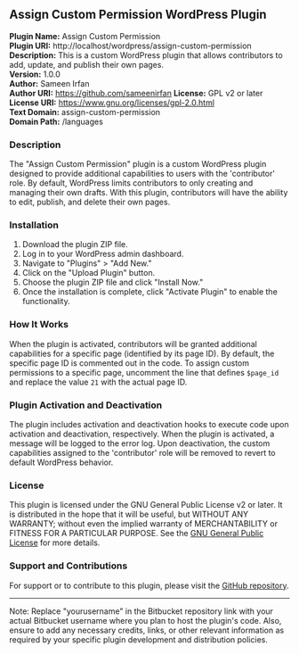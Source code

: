 ## Assign Custom Permission WordPress Plugin

**Plugin Name:** Assign Custom Permission  
**Plugin URI:** http://localhost/wordpress/assign-custom-permission  
**Description:** This is a custom WordPress plugin that allows contributors to add, update, and publish their own pages.  
**Version:** 1.0.0  
**Author:** Sameen Irfan  
**Author URI:** https://github.com/sameenirfan
**License:** GPL v2 or later  
**License URI:** https://www.gnu.org/licenses/gpl-2.0.html  
**Text Domain:** assign-custom-permission  
**Domain Path:** /languages  

### Description

The "Assign Custom Permission" plugin is a custom WordPress plugin designed to provide additional capabilities to users with the 'contributor' role. By default, WordPress limits contributors to only creating and managing their own drafts. With this plugin, contributors will have the ability to edit, publish, and delete their own pages.

### Installation

1. Download the plugin ZIP file.
2. Log in to your WordPress admin dashboard.
3. Navigate to "Plugins" > "Add New."
4. Click on the "Upload Plugin" button.
5. Choose the plugin ZIP file and click "Install Now."
6. Once the installation is complete, click "Activate Plugin" to enable the functionality.

### How It Works

When the plugin is activated, contributors will be granted additional capabilities for a specific page (identified by its page ID). By default, the specific page ID is commented out in the code. To assign custom permissions to a specific page, uncomment the line that defines `$page_id` and replace the value `21` with the actual page ID.

### Plugin Activation and Deactivation

The plugin includes activation and deactivation hooks to execute code upon activation and deactivation, respectively. When the plugin is activated, a message will be logged to the error log. Upon deactivation, the custom capabilities assigned to the 'contributor' role will be removed to revert to default WordPress behavior.

### License

This plugin is licensed under the GNU General Public License v2 or later. It is distributed in the hope that it will be useful, but WITHOUT ANY WARRANTY; without even the implied warranty of MERCHANTABILITY or FITNESS FOR A PARTICULAR PURPOSE. See the [GNU General Public License](https://www.gnu.org/licenses/gpl-2.0.html) for more details.

### Support and Contributions

For support or to contribute to this plugin, please visit the [GitHub repository]([https://bitbucket.org/yourusername/assign-custom-permission](https://github.com/sameenirfan/Assign-Custom-Permission-WordPress-Plugin/)).

---

Note: Replace "yourusername" in the Bitbucket repository link with your actual Bitbucket username where you plan to host the plugin's code. Also, ensure to add any necessary credits, links, or other relevant information as required by your specific plugin development and distribution policies.
